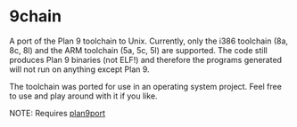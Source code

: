 9chain
======

A port of the Plan 9 toolchain to Unix. Currently, only the i386 toolchain
(8a, 8c, 8l) and the ARM toolchain (5a, 5c, 5l)  are supported. The code 
still produces Plan 9 binaries (not ELF!) and therefore the programs 
generated will not run on anything except Plan 9.

The toolchain was ported for use in an operating system project. Feel free to
use and play around with it if you like.

NOTE: Requires [plan9port](http://swtch.com/plan9port/)